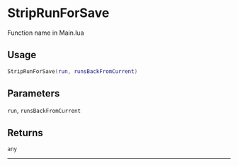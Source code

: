 # StripRunForSave
Function name in Main.lua
## Usage
```lua
StripRunForSave(run, runsBackFromCurrent)
```
## Parameters
`run`, `runsBackFromCurrent`
## Returns
`any`

---